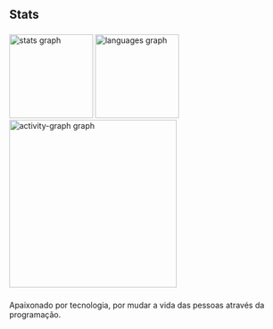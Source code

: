 <h2 align="left">Stats</h2>

###

<div align="left">
  <img src="https://github-readme-stats.vercel.app/api?username=TalissonVitorino&hide_title=false&hide_rank=false&show_icons=true&include_all_commits=true&count_private=true&disable_animations=false&theme=gruvbox_light&locale=en&hide_border=false&order=1" height="150" alt="stats graph"  />
  <img src="https://github-readme-stats.vercel.app/api/top-langs?username=TalissonVitorino&locale=en&hide_title=false&layout=compact&card_width=320&langs_count=5&theme=gruvbox_light&hide_border=false&order=2" height="150" alt="languages graph"  />
  <img src="https://github-readme-activity-graph.vercel.app/graph?username=TalissonVitorino&radius=16&theme=gruvbox&area=true&order=5" height="300" alt="activity-graph graph"  />
</div>

###


Apaixonado por tecnologia, por mudar a vida das pessoas através da programação.

